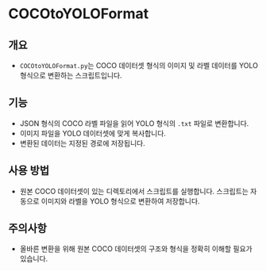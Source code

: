 
# COCOtoYOLOFormat

## 개요
- `COCOtoYOLOFormat.py`는 COCO 데이터셋 형식의 이미지 및 라벨 데이터를 YOLO 형식으로 변환하는 스크립트입니다.

## 기능
- JSON 형식의 COCO 라벨 파일을 읽어 YOLO 형식의 `.txt` 파일로 변환합니다.
- 이미지 파일을 YOLO 데이터셋에 맞게 복사합니다.
- 변환된 데이터는 지정된 경로에 저장됩니다.

## 사용 방법
- 원본 COCO 데이터셋이 있는 디렉토리에서 스크립트를 실행합니다. 스크립트는 자동으로 이미지와 라벨을 YOLO 형식으로 변환하여 저장합니다.

## 주의사항
- 올바른 변환을 위해 원본 COCO 데이터셋의 구조와 형식을 정확히 이해할 필요가 있습니다.
